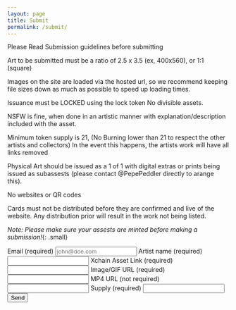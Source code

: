 ```yaml
---
layout: page
title: Submit
permalink: /submit/
---
```


Please Read Submission guidelines before submitting

Art to be submitted must be a ratio of 2.5 x 3.5 (ex, 400x560), or 1:1 (square)

Images on the site are loaded via the hosted url, so we recommend keeping file sizes down as much as possible to speed up loading times. 

Issuance must be LOCKED using the lock token 
No divisible assets.

NSFW is fine, when done in an artistic manner with explanation/description included with the asset.

Minimum token supply is 21, (No Burning lower than 21 to respect the other artists and collectors) 
In the event this happens, the artists work will have all links removed 

Physical Art should be issued as a 1 of 1 with digital extras or prints being issued as subassests (please contact @PepePeddler directly to arange this).

No websites or QR codes

Cards must not be distributed before they are confirmed and live of the website. Any distribution prior will result in the work not being listed.

*Note: Please make sure your assests are minted before making a submission!*{: .small}

<form
    action="https://usebasin.com/f/1944773b2de6"
    method="POST"
    enctype="multipart/form-data"
    id="form"
>
<label for="email">Email <span class="small">(required)</span></label>
<input type="email" name="email" placeholder="john@doe.com" required />
<label for="text">Artist name <span class="small">(required)</span></label>
<input type="text" name="Artist Name" />
<label for="text">Xchain Asset Link <span class="small">(required)</span></label>
<input type="text" name="Asset Link" />
<label for="text">Image/GIF URL <span class="small">(required)</span></label>
<input type="text" name="Image/GIF URL" />
<label for="text">MP4 URL <span class="small">(not required)</span></label>
<input type="text" name="MP4 URL" />
<label for="text">Supply <span class="small">(required)</span></label>
<input type="text" name="Token Supply" />
<button type="submit" id="form-button">Send</button>
<div id="form-message"></div>
</form>

<script type="text/javascript">
var form = document.getElementById("form");
var formMessage = document.getElementById("form-button");
var formButton = document.getElementById("form-button");
form.onsubmit = function(event) {
  event.preventDefault();

  if (confirm("Please make sure your submission is correct and confirm that your tokens are minted on the blockchain!") == true) {
    formMessage.innerHTML = "Sending...";
    formMessage.disabled = true;
    var formData = new FormData(form);
    var xhr = new XMLHttpRequest();
    xhr.open("POST", form.action, true);
    xhr.onload = function(e) {
      console.log(xhr);
      if (xhr.status === 200) {
        formMessage.innerHTML = "Thank you!";
      } else {
        formMessage.innerHTML = "Please try again!"
        formMessage.disabled = false;
      }
    };
    xhr.send(formData);
  }
};
</script>
